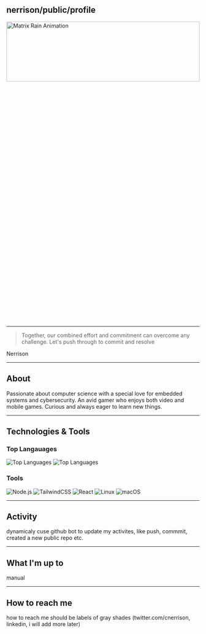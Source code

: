 ## nerrison/public/profile
 
<picture>
 <img alt="Matrix Rain Animation" src="/assets/rain.gif" style="width: 100%; height: 20%;">
</picture>

---
> Together, our combined effort and commitment can overcome any challenge. Let's push through to commit and resolve

 Nerrison

---

## About
Passionate about computer science with a special love for embedded systems and cybersecurity. An avid gamer who enjoys both video and mobile games. Curious and always eager to learn new things.

--- 

## Technologies & Tools

### Top Langauages
![Top Languages](https://github-readme-stats.vercel.app/api/top-langs/?username=nerrison&layout=compact) ![Top Languages](https://github-readme-stats.vercel.app/api/top-langs/?username=nerrison&layout=compact)



### Tools
<div>
    <img src="https://img.shields.io/badge/Node.js-gray?style=for-the-badge" alt="Node.js" />
    <img src="https://img.shields.io/badge/TailwindCSS-gray?style=for-the-badge" alt="TailwindCSS" />
    <img src="https://img.shields.io/badge/React-gray?style=for-the-badge" alt="React" />
    <img src="https://img.shields.io/badge/Linux-gray?style=for-the-badge" alt="Linux" />
    <img src="https://img.shields.io/badge/macOS-gray?style=for-the-badge" alt="macOS" />
</div>

---

## Activity
dynamicaly cuse github bot to update my activites, like push, commmit, created a new public repo etc.

---

## What I'm up to
 manual 

---
## How to reach me
how to reach me should be labels of gray shades (twitter.com/cnerrison, linkedin, i will add more later)